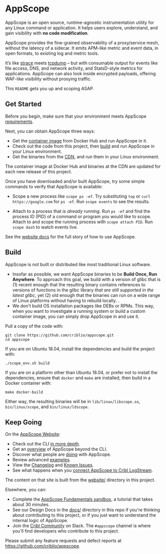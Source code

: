 # AppScope

AppScope is an open source, runtime-agnostic instrumentation utility for any Linux command or application. It helps users explore, understand, and gain visibility with **no code modification**.

AppScope provides the fine-grained observability of a proxy/service mesh, without the latency of a sidecar. It emits APM-like metric and event data, in open formats, to existing log and metric tools.

It’s like [strace](https://github.com/strace/strace) meets [tcpdump](https://www.tcpdump.org/) – but with consumable output for events like file access, DNS, and network activity, and StatsD-style metrics for applications. AppScope can also look inside encrypted payloads, offering WAF-like visibility without proxying traffic.

This `README` gets you up and scoping ASAP.

## Get Started

Before you begin, make sure that your environment meets AppScope [requirements](https://appscope.dev/docs/requirements).

Next, you can obtain AppScope three ways:

- Get the [container image](https://hub.docker.com/r/cribl/scope) from Docker Hub and run AppScope in it.
- Check out the code from this project, then [build](#build) and run AppScope in your Linux environment.
- Get the binaries from the [CDN](docs/RELEASE.md#cdn), and run them in your Linux environment.  

The container image at Docker Hub and binaries at the CDN are updated for each new release of this project.

Once you have downloaded and/or built AppScope, try some simple commands to verify that AppScope is available:

- Scope a new process like `scope ps -ef`. Try substituting `top` or `curl https://google.com` for `ps -ef`.  Run `scope events` to see the results.

- Attach to a process that *is already running*. Run `ps -ef` and find the process ID (PID) of a command or program you would like to scope. Attach to and scope the running process with `scope attach PID`. Run `scope dash` to watch events live.

See the [website docs](https://appscope.dev/docs/overview) for the full story of how to use AppScope.

## Build

AppScope is not built or distributed like most traditional Linux software.

- Insofar as possible, we want AppScope binaries to be  **Build Once, Run Anywhere**. To approach this goal, we build with a version of glibc that is (1) recent enough that the resulting binary contains references to versions of functions in the glibc library *that are still supported in the latest glibc*, yet (2) old enough that the binaries can run on a wide range of Linux platforms without having to rebuild locally.
.
- We don't build OS installation packages like DEBs or RPMs. This way, when you want to investigate a running system or build a custom container image, you can simply drop AppScope in and use it.

Pull a copy of the code with:

```text
git clone https://github.com/criblio/appscope.git
cd appscope
```

If you are on Ubuntu 18.04, install the dependencies and build the project with:

```text
./scope_env.sh build
```

If you are on a platform other than Ubuntu 18.04, or prefer not to install the dependencies, ensure that `docker` and `make` are installed, then build in a Docker container with:

```text
make docker-build
```

Either way, the resulting binaries will be in `lib/linux/libscope.so`, `bin/linux/scope`, and `bin/linux/ldscope`.

## Keep Going

On the [AppScope Website](https://appscope.dev/):

- Check out the CLI [in more depth](https://appscope.dev/docs/quick-start-guide/).
- Get an [overview](https://appscope.dev/docs/how-works/) of AppScope beyond the CLI.
- Discover what people are [doing](https://appscope.dev/docs/what-do-with-scope) with AppScope.
- Review advanced [examples](https://appscope.dev/docs/examples-use-cases).
- View the [Changelog](https://appscope.dev/docs/changelog) and [Known Issues](https://appscope.dev/docs/known-issues).
- See what happens when you [connect AppScope to Cribl LogStream](https://appscope.dev/docs/logstream-integration).

The content on that site is built from the [website/](website/) directory in this project.

Elsewhere, you can:

- Complete the [AppScope Fundamentals sandbox](https://sandbox.cribl.io/course/appscope), a tutorial that takes about 30 minutes.
- See our Design Docs in the [docs/](./docs/) directory in this repo if you're thinking about contributing to this project, or if you just want to understand the internal logic of AppScope.
- Join the [Cribl Community](https://cribl.io/community/) on Slack. The `#appscope` channel is where you'll find developers who contribute to this project.
 
Please submit any feature requests and defect reports at <https://github.com/criblio/appscope>.
